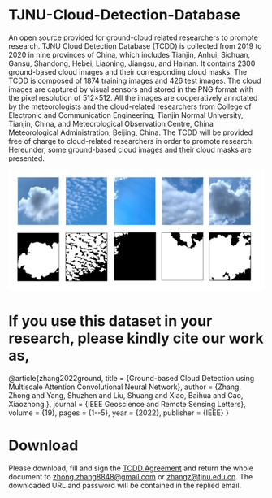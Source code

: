 # TJNU-Cloud-Detection-Database
An open source provided for ground-cloud related researchers to promote research.
TJNU Cloud Detection Database (TCDD) is collected from 2019 to 2020 in nine provinces of China, which includes Tianjin, Anhui, Sichuan, Gansu, Shandong, Hebei, Liaoning, Jiangsu, and Hainan. It contains 2300 ground-based cloud images and their corresponding cloud masks. The TCDD is composed of 1874 training images and 426 test images. The cloud images are captured by visual sensors and stored in the PNG format with the pixel resolution of 512×512.  All the images are cooperatively annotated by the meteorologists and the cloud-related researchers from College of Electronic and Communication Engineering, Tianjin Normal University, Tianjin, China, and Meteorological Observation Centre, China Meteorological Administration, Beijing, China. The TCDD will be provided free of charge to cloud-related researchers in order to promote research. Hereunder, some ground-based cloud images and their cloud masks are presented.

![image](image.jpg)

# If you use this dataset in your research, please kindly cite our work as,

@article{zhang2022ground,
  title = {Ground-based Cloud Detection using Multiscale Attention Convolutional Neural Network}, 
  author = {Zhang, Zhong and Yang, Shuzhen and Liu, Shuang and Xiao, Baihua and Cao, Xiaozhong.},
  journal = {IEEE Geoscience and Remote Sensing Letters}, 
  volume = {19},
  pages = {1--5},
  year = {2022},
  publisher = {IEEE}
}

# Download
Please download, fill and sign the [TCDD Agreement](https://github.com/zhongzhang8848/TJNU-Cloud-Detection-Database/blob/main/TCDD%20Agreement.pdf) and return the whole document to zhong.zhang8848@gmail.com or zhangz@tjnu.edu.cn. The downloaded URL and password will be contained in the replied email.
